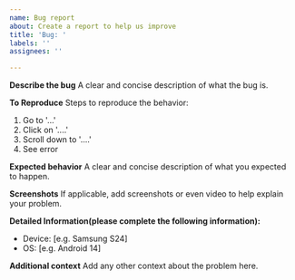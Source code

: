 ```yaml
---
name: Bug report
about: Create a report to help us improve
title: 'Bug: '
labels: ''
assignees: ''

---
```


**Describe the bug**
A clear and concise description of what the bug is.

**To Reproduce**
Steps to reproduce the behavior:

1. Go to '...'
2. Click on '....'
3. Scroll down to '....'
4. See error

**Expected behavior**
A clear and concise description of what you expected to happen.

**Screenshots**
If applicable, add screenshots or even video to help explain your problem.

**Detailed Information(please complete the following information):**

- Device: [e.g. Samsung S24]
- OS: [e.g. Android 14]

**Additional context**
Add any other context about the problem here.
